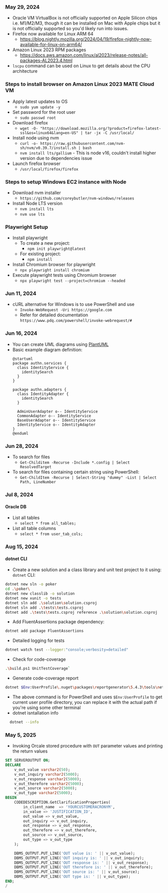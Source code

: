 ### May 29, 2024
* Oracle VM VirtualBox is not officially supported on Apple Silicon chips i.e. M1/M2/M3, though it can be installed on Mac with Apple chips but it is not officially supported so you'd likely run into issues.
* Firefox now available for Linux ARM 64
  * https://blog.nightly.mozilla.org/2024/04/19/firefox-nightly-now-available-for-linux-on-arm64/
* Amazon Linux 2023 RPM packages
  * https://docs.aws.amazon.com/linux/al2023/release-notes/all-packages-AL2023.4.html
* `lscpu` command can be used on Linux to get details about the CPU architecture


### Steps to install browser on Amazon Linux 2023 MATE Cloud VM
* Apply latest updates to OS
  * `sudo yum update -y`
* Set password for the root user
  * `sudo passwd root`
* Download firefox
  * `wget -O- "https://download.mozilla.org/?product=firefox-latest-ssl&os=linux64&lang=en-US" | tar -jx -C /usr/local/`
* Install node using nvm
  * `curl -o- https://raw.githubusercontent.com/nvm-sh/nvm/v0.39.7/install.sh | bash`
  * `nvm install lts/gallium` - This is node v16, couldn't install higher version due to dependencies issue
* Launch firefox browser
  * `/usr/local/firefox/firefox`

### Steps to setup Windows EC2 instance with Node
* Download nvm installer
  * `https://github.com/coreybutler/nvm-windows/releases`
* Install Node LTS version
  * `nvm install lts`
  * `nvm use lts`

### Playwright Setup
* Install playwright
  * To create a new project:
    * `npm init playwright@latest`
  * For existing project:
    * `npm install`
* Install Chromium browser for playwright
  * `npx playwright install chromium`
* Execute playwright tests using Chromium browser
  * `npx playwright test --project=chromium --headed`


### Jun 11, 2024
* cURL alternative for Windows is to use PowerShell and use
  * `Invoke-WebRequest -Uri https://google.com`
  * Refer for detailed documentation `https://www.pdq.com/powershell/invoke-webrequest/#`

### Jun 16, 2024
* You can create UML diagrams using [PlantUML](http://www.plantuml.com/plantuml)
* Basic example diagram definition:
  ```
  @startuml
  package authn.services {
    class IdentityService {
      identitySearch
    }
  }

  package authn.adapters {
    class IdentityAdapter {
      identitySearch
    }

    AdminUserAdapter o-- IdentityService
    CommonAdapter o-- IdentityService
    BaseUserAdapter o-- IdentityService
    IdentityService o-- IdentityAdapter
  }
  @enduml
  ```

### Jun 28, 2024
* To search for files 
  * `Get-Childitem -Recurse -Include *.config | Select ResolvedTarget`
* To search for files containing certain string using PowerShell:
  * `Get-ChildItem -Recurse | Select-String "dummy" -List | Select Path, LineNumber`

### Jul 8, 2024
#### Oracle DB
* List all tables
  * `select * from all_tables;`
* List all table columns
  * `select * from user_tab_cols;`

### Aug 15, 2024
#### dotnet CLI
* Create a new solution and a class library and unit test project to it using: `dotnet` CLI:
```bash
dotnet new sln -o poker
cd .\poker\
dotnet new classlib -o solution
dotnet new xunit -o tests
dotnet sln add .\solution\solution.csproj
dotnet sln add .\tests\tests.csproj
dotnet add .\tests\tests.csproj reference .\solution\solution.csproj
```
* Add FluentAssertions package dependency:
```bash
dotnet add package FluentAssertions
```
* Detailed logging for tests
```bash
dotnet watch test --logger:"console;verbosity=detailed"
```
* Check for code-coverage
```bash
.\build.ps1 UnitTestCoverage`
```
* Generate code-coverage report
```bash
dotnet $Env:UserProfile\.nuget\packages\reportgenerator\5.4.3\tools\net8.0\ReportGenerator.dll -reports:C:\repos\platform\sitar\code-coverage\Lyric.Platform.Sitar.Tests.xml -targetdir:coveragereport
```
  * The above command is for PowerShell and uses `$Env:UserProfile` to get current user profile directory, you can replace it with the actual path if you're using some other terminal
* dotnet isntallation info
```bash
  dotnet --info
```

### May 5, 2025
* Invoking Orcale stored procedure with `OUT` parameter values and printing the return values 
```sql
SET SERVEROUTPUT ON;
DECLARE
    v_out_value varchar2(50);
    v_out_inquiry varchar2(5000);
    v_out_response varchar2(5000);
    v_out_therefore varchar2(5000);
    v_out_source varchar2(5000);
    v_out_type varchar2(5000);
BEGIN
    CODEDESCRIPTION.GetClarificationProperties(
        in_client_name  => 'YOURCUSTOMERACRONYM',
        in_value => 'JUSTIFICATION_ID',
        out_value => v_out_value,
        out_inquiry => v_out_inquiry,
        out_response => v_out_response,
        out_therefore => v_out_therefore,
        out_source => v_out_source,
        out_type => v_out_type
    );

    DBMS_OUTPUT.PUT_LINE('OUT value is: ' || v_out_value);
    DBMS_OUTPUT.PUT_LINE('OUT inquiry is: ' || v_out_inquiry);
    DBMS_OUTPUT.PUT_LINE('OUT response is: ' || v_out_response);
    DBMS_OUTPUT.PUT_LINE('OUT therefore is: ' || v_out_therefore);
    DBMS_OUTPUT.PUT_LINE('OUT source is: ' || v_out_source);
    DBMS_OUTPUT.PUT_LINE('OUT type is: ' || v_out_type);
END;
/
```

